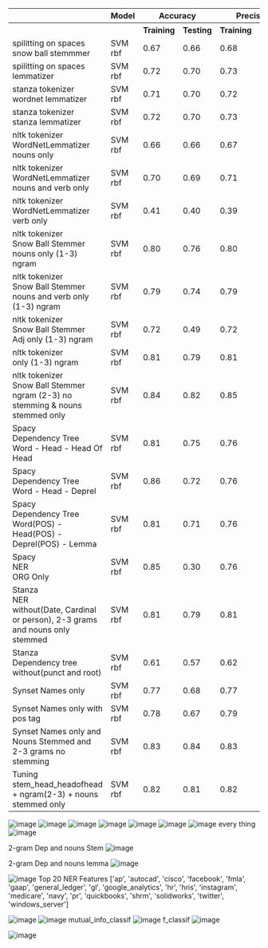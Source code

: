<table>
  <tr>
    <th></th>
    <th>Model</th>
    <th colspan="2">Accuracy</th>
    <th colspan="2">Precision</th>
    <th colspan="2">Recall</th>
    <th colspan="2">F1 Score</th>
  </tr>
  <tr>
    <th></th>
    <th></th>
    <th>Training</th>
    <th>Testing</th>
    <th>Training</th>
    <th>Testing</th>
    <th>Training</th>
    <th>Testing</th>
    <th>Training</th>
    <th>Testing</th>
  </tr>
  <tr>
    <td>spilitting on spaces<br>snow ball stemmmer</td>
    <td>SVM rbf</td>
    <td>0.67</td>
    <td>0.66</td>
    <td>0.68</td>
    <td>0.67</td>
    <td>0.66</td>
    <td>0.66</td>
    <td>0.67</td>
    <td>0.66</td>
  </tr>
  <tr>
    <td>spilitting on spaces<br>lemmatizer</td>
    <td>SVM rbf</td>
    <td>0.72</td>
    <td>0.70</td>
    <td>0.73</td>
    <td>0.71</td>
    <td>0.71</td>
    <td>0.70</td>
    <td>0.72</td>
    <td>0.70</td>
  </tr>
  <tr>
    <td>stanza tokenizer<br>wordnet lemmatizer</td>
    <td>SVM rbf</td>
    <td>0.71</td>
    <td>0.70</td>
    <td>0.72</td>
    <td>0.71</td>
    <td>0.71</td>
    <td>0.70</td>
    <td>0.71</td>
    <td>0.69</td>
  </tr>
  <tr>
    <td>stanza tokenizer<br>stanza lemmatizer</td>
    <td>SVM rbf</td>
    <td>0.72</td>
    <td>0.70</td>
    <td>0.73</td>
    <td>0.72</td>
    <td>0.71</td>
    <td>0.70</td>
    <td>0.72</td>
    <td>0.69</td>
  </tr>
  <tr>
    <td>nltk tokenizer<br>WordNetLemmatizer<br>nouns only</td>
    <td>SVM rbf</td>
    <td>0.66</td>
    <td>0.66</td>
    <td>0.67</td>
    <td>0.66</td>
    <td>0.66</td>
    <td>0.66</td>
    <td>0.66</td>
    <td>0.65</td>
  </tr>
  <tr>
    <td>nltk tokenizer<br>WordNetLemmatizer<br>nouns and verb only</td>
    <td>SVM rbf</td>
    <td>0.70</td>
    <td>0.69</td>
    <td>0.71</td>
    <td>0.70</td>
    <td>0.69</td>
    <td>0.69</td>
    <td>0.70</td>
    <td>0.69</td>
  </tr>
  <tr>
    <td>nltk tokenizer<br>WordNetLemmatizer<br>verb only</td>
    <td>SVM rbf</td>
    <td>0.41</td>
    <td>0.40</td>
    <td>0.39</td>
    <td>0.38</td>
    <td>0.40</td>
    <td>0.40</td>
    <td>0.39</td>
    <td>0.38</td>
  </tr>
  <tr>
    <td>nltk tokenizer<br>Snow Ball Stemmer<br>nouns only (1-3) ngram</td>
    <td>SVM rbf</td>
    <td>0.80</td>
    <td>0.76</td>
    <td>0.80</td>
    <td>0.78</td>
    <td>0.80</td>
    <td>0.76</td>
    <td>0.79</td>
    <td>0.75</td>
  </tr>
  <tr>
    <td>nltk tokenizer<br>Snow Ball Stemmer<br>nouns and verb only (1-3) ngram</td>
    <td>SVM rbf</td>
    <td>0.79</td>
    <td>0.74</td>
    <td>0.79</td>
    <td>0.75</td>
    <td>0.79</td>
    <td>0.74</td>
    <td>0.77</td>
    <td>0.73</td>
  </tr>
  <tr>
    <td>nltk tokenizer<br>Snow Ball Stemmer<br>Adj only (1-3) ngram</td>
    <td>SVM rbf</td>
    <td>0.72</td>
    <td>0.49</td>
    <td>0.72</td>
    <td>0.46</td>
    <td>0.72</td>
    <td>0.49</td>
    <td>0.71</td>
    <td>0.46</td>
  </tr>
  <tr>
    <td>nltk tokenizer<br>only (1-3) ngram</td>
    <td>SVM rbf</td>
    <td>0.81</td>
    <td>0.79</td>
    <td>0.81</td>
    <td>0.81</td>
    <td>0.81</td>
    <td>0.79</td>
    <td>0.79</td>
    <td>0.78</td>
  </tr>
  <tr>
    <td>nltk tokenizer<br>Snow Ball Stemmer<br>ngram (2-3) no stemming & nouns stemmed only</td>
    <td>SVM rbf</td>
    <td>0.84</td>
    <td>0.82</td>
    <td>0.85</td>
    <td>0.83</td>
    <td>0.84</td>
    <td>0.82</td>
    <td>0.83</td>
    <td>0.81</td>
  </tr>
  <tr>
    <td>Spacy<br>Dependency Tree</br>Word - Head - Head Of Head</td>
    <td>SVM rbf</td>
    <td>0.81</td>
    <td>0.75</td>
    <td>0.76</td>
    <td>0.75</td>
    <td>0.77</td>
    <td>0.79</td>
    <td>0.80</td>
    <td>0.80</td>
  </tr>
  <tr>
    <td>Spacy<br>Dependency Tree</br>Word - Head - Deprel</td>
    <td>SVM rbf</td>
    <td>0.86</td>
    <td>0.72</td>
    <td>0.76</td>
    <td>0.71</td>
    <td>0.80</td>
    <td>0.73</td>
    <td>0.80</td>
    <td>0.76</td>
  </tr>
  <tr>
    <td>Spacy<br>Dependency Tree</br>Word(POS) - Head(POS) - Deprel(POS) - Lemma</td>
    <td>SVM rbf</td>
    <td>0.81</td>
    <td>0.71</td>
    <td>0.76</td>
    <td>0.71</td>
    <td>0.81</td>
    <td>0.76</td>
    <td>0.86</td>
    <td>0.72</td>
  </tr>
  <tr>
    <td>Spacy<br>NER</br> ORG Only</td>
    <td>SVM rbf</td>
    <td>0.85</td>
    <td>0.30</td>
    <td>0.76</td>
    <td>0.25</td>
    <td>0.86</td>
    <td>0.26</td>
    <td>0.80</td>
    <td>0.22</td>
  </tr>
  <tr>
    <td>Stanza<br>NER</br> without(Date, Cardinal or person), 2-3 grams  and nouns only stemmed</td>
    <td>SVM rbf</td>
    <td> 0.81</td>
    <td>0.79</td>
    <td>0.81</td>
    <td>0.80</td>
    <td>0.79</td>
    <td>0.79</td>
    <td>0.80</td>
    <td>0.78</td>
  </tr>
  <tr>
    <td>Stanza<br>Dependency tree</br> without(punct and root)</td>
    <td>SVM rbf</td>
    <td> 0.61</td>
    <td>0.57</td>
    <td>0.62</td>
    <td>0.56</td>
    <td>0.61</td>
    <td>0.57</td>
    <td>0.59</td>
    <td>0.52</td>
  </tr>
    <tr>
    <td>Synset Names only</td>
    <td>SVM rbf</td>
    <td> 0.77</td>
    <td>0.68</td>
    <td>0.77</td>
    <td>0.66</td>
    <td>0.77</td>
    <td>0.68</td>
    <td>0.76</td>
    <td>0.65</td>
  </tr>
  <tr>
    <td>Synset Names only with pos tag</td>
    <td>SVM rbf</td>
    <td> 0.78</td>
    <td>0.67</td>
    <td>0.79</td>
    <td>0.65</td>
    <td>0.78</td>
    <td>0.67</td>
    <td>0.77</td>
    <td>0.64</td>
  </tr>
  
  <tr>
    <td>Synset Names only and Nouns Stemmed and 2-3 grams no stemming</td>
    <td>SVM rbf</td>
    <td> 0.83</td>
    <td>0.84</td>
    <td>0.83</td>
    <td>0.82</td>
    <td>0.83</td>
    <td>0.84</td>
    <td>0.82</td>
    <td>0.82</td>
  </tr>

  <tr>
    <td>Tuning stem_head_headofhead + ngram(2-3) + nouns stemmed only</td>
    <td>SVM rbf</td>
    <td> 0.82</td>
    <td>0.81</td>
    <td>0.82</td>
    <td>0.82</td>
    <td>0.82</td>
    <td>0.81</td>
    <td>0.81</td>
    <td>0.79</td>
  </tr>
</table>

![image](https://github.com/user-attachments/assets/6faaa072-1252-4a4a-bbc1-12de78a46038)
![image](https://github.com/user-attachments/assets/f2c1112f-4b39-40a5-b61f-fbc49e756fa1)
![image](https://github.com/user-attachments/assets/a5735f0d-f4b6-453d-9b59-dc6fc9eb8496)
![image](https://github.com/user-attachments/assets/22d02054-f74f-4cac-9f6c-9b0790067fb7)
![image](https://github.com/user-attachments/assets/cf9d4675-c1e0-441c-9514-f0e56a7c340d)
![image](https://github.com/user-attachments/assets/4bb9bd7b-8a3d-43b7-a54b-6f68ceca6dfc)
![image](https://github.com/user-attachments/assets/bbd03fac-7f24-4759-b6d6-e2041b1545cf)
every thing
![image](https://github.com/user-attachments/assets/d6cd0ace-6a65-40df-b6ce-b8040d384c48)

2-gram Dep and nouns Stem
![image](https://github.com/user-attachments/assets/e2d51fe5-bd04-46f5-8699-d86e6e422cac)



2-gram Dep and nouns lemma 
![image](https://github.com/user-attachments/assets/85a0f630-2891-4565-b76b-ce3fdfcfb9c5)

![image](https://github.com/user-attachments/assets/0e460bcd-f1a5-4d18-8d08-7c9770fe61fe)
Top 20 NER Features
['ap', 'autocad', 'cisco', 'facebook', 'fmla', 'gaap', 'general_ledger', 'gl', 'google_analytics', 'hr', 'hris', 'instagram', 'medicare', 'navy', 'pr', 'quickbooks', 'shrm', 'solidworks', 'twitter', 'windows_server']


![image](https://github.com/user-attachments/assets/bcddc312-0529-4858-854f-2e60abcf7fcc)
![image](https://github.com/user-attachments/assets/a174fff9-3e07-4c4a-9a96-a3fd203192dc)
mutual_info_classif
![image](https://github.com/user-attachments/assets/42ea99f1-368c-4a0c-af2c-0f5fa3ed5796)
f_classif
![image](https://github.com/user-attachments/assets/f7dfdb95-9296-4f0d-8ba0-1a8b8419bf19)

![image](https://github.com/user-attachments/assets/aefa50eb-eb1c-418f-bb4c-1b7cc83b9448)





